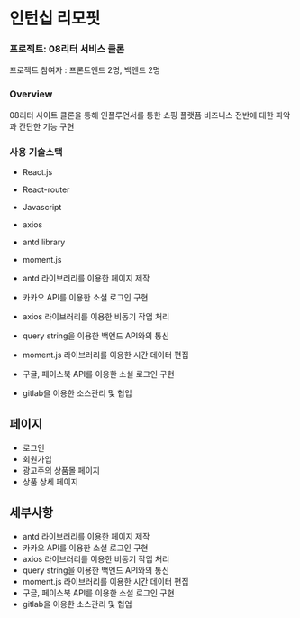 # 인턴십 리모핏

### 프로젝트: 08리터 서비스 클론
프로젝트 참여자 : 프론트엔드 2명, 백엔드 2명

### Overview
08리터 사이트 클론을 통해 인플루언서를 통한 쇼핑 플랫폼 비즈니스 전반에 대한 파악과 간단한 기능 구현

### 사용 기술스택
- React.js
- React-router
- Javascript
- axios
- antd library
- moment.js

- antd 라이브러리를 이용한 페이지 제작
- 카카오 API를 이용한 소셜 로그인 구현
- axios 라이브러리를 이용한 비동기 작업 처리
- query string을 이용한 백엔드 API와의 통신
- moment.js 라이브러리를 이용한 시간 데이터 편집
- 구글, 페이스북 API를 이용한 소셜 로그인 구현
- gitlab을 이용한 소스관리 및 협업


## 페이지

- 로그인
- 회원가입
- 광고주의 상품몰 페이지
- 상품 상세 페이지

## 세부사항

- antd 라이브러리를 이용한 페이지 제작
- 카카오 API를 이용한 소셜 로그인 구현
- axios 라이브러리를 이용한 비동기 작업 처리
- query string을 이용한 백엔드 API와의 통신
- moment.js 라이브러리를 이용한 시간 데이터 편집
- 구글, 페이스북 API를 이용한 소셜 로그인 구현
- gitlab을 이용한 소스관리 및 협업


